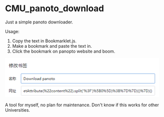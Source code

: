 # CMU_panoto_download

 Just a simple panoto downloader.

 Usage:
 1. Copy the text in Bookmarklet.js.
 2. Make a bookmark and paste the text in.
 3. Click the bookmark on panopto website and boom.

 ![howto](/howto.png)

 A tool for myself, no plan for maintenance.
 Don't know if this works for other Universities.
